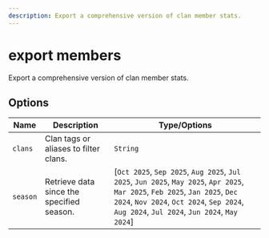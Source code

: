```yaml
---
description: Export a comprehensive version of clan member stats.
---
```


# export members

Export a comprehensive version of clan member stats.

## Options

| Name | Description | Type/Options |
|------|-------------|--------------|
| `clans` | Clan tags or aliases to filter clans. | `String` |
| `season` | Retrieve data since the specified season. | [`Oct 2025`, `Sep 2025`, `Aug 2025`, `Jul 2025`, `Jun 2025`, `May 2025`, `Apr 2025`, `Mar 2025`, `Feb 2025`, `Jan 2025`, `Dec 2024`, `Nov 2024`, `Oct 2024`, `Sep 2024`, `Aug 2024`, `Jul 2024`, `Jun 2024`, `May 2024`] |

